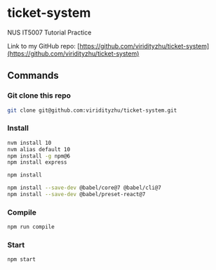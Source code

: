 # ticket-system
NUS IT5007 Tutorial Practice

Link to my GitHub repo: [https://github.com/viridityzhu/ticket-system](https://github.com/viridityzhu/ticket-system)

## Commands

### Git clone this repo

```sh
git clone git@github.com:viridityzhu/ticket-system.git
```

### Install

```sh
nvm install 10
nvm alias default 10
npm install -g npm@6
npm install express

npm install

npm install --save-dev @babel/core@7 @babel/cli@7
npm install --save-dev @babel/preset-react@7
```

### Compile

```sh
npm run compile
```

### Start

```sh
npm start
```